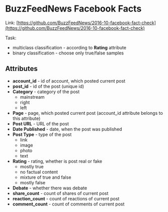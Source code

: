 # BuzzFeedNews Facebook Facts

Link: [https://github.com/BuzzFeedNews/2016-10-facebook-fact-check](https://github.com/BuzzFeedNews/2016-10-facebook-fact-check)

Task:
* multiclass classification - according to **Rating** attribute
* binary classification - choose only true/false samples


## Attributes

* **account_id** - id of account, which posted current post
* **post_id** - id of the post (unique id)
* **Category** - category of the post
    * mainstream
    * right
    * left
* **Page** - page, which posted current post (account_id attribute belongs to this attribute)
* **Post URL** - URL of the post
* **Date Published** - date, when the post was published
* **Post Type** - type of the post
    * link
    * image
    * photo
    * text
* **Rating** - rating, whether is post real or fake
    * mostly true
    * no factual content
    * mixture of true and false
    * mostly false
* **Debate** - whether there was debate
* **share_count** - count of shares of current post
* **reaction_count** - count of reactions of current post
* **comment_count** - count of comments of current post
